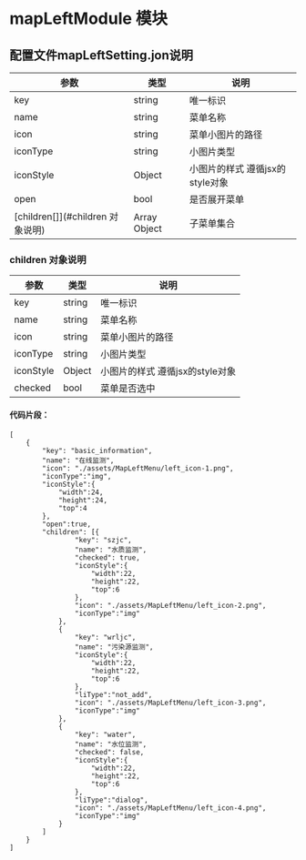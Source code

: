 mapLeftModule 模块 
===

配置文件mapLeftSetting.jon说明
---

| 参数 | 类型 | 说明 |
|---|---|---|
|key|string|唯一标识|
|name|string|菜单名称|
|icon|string|菜单小图片的路径|
|iconType|string|小图片类型|
|iconStyle|Object|小图片的样式 遵循jsx的style对象|
|open|bool|是否展开菜单|
|[children[]](#children 对象说明)|Array Object|子菜单集合|


### <span id="children">children</span> 对象说明 

| 参数 | 类型 | 说明 |
|---|---|---|
|key|string|唯一标识|
|name|string|菜单名称|
|icon|string|菜单小图片的路径|
|iconType|string|小图片类型|
|iconStyle|Object|小图片的样式 遵循jsx的style对象|
|checked|bool|菜单是否选中|


#### 代码片段：
```
[
    {
        "key": "basic_information",
        "name": "在线监测",
        "icon": "./assets/MapLeftMenu/left_icon-1.png",
        "iconType":"img",
        "iconStyle":{
            "width":24,
            "height":24,
            "top":4
        },
        "open":true,
        "children": [{
                "key": "szjc",
                "name": "水质监测",
                "checked": true,
                "iconStyle":{
                    "width":22,
                    "height":22,
                    "top":6
                },
                "icon": "./assets/MapLeftMenu/left_icon-2.png",
                "iconType":"img"
            },
            {
                "key": "wrljc",
                "name": "污染源监测",
                "iconStyle":{
                    "width":22,
                    "height":22,
                    "top":6
                },
                "liType":"not_add",
                "icon": "./assets/MapLeftMenu/left_icon-3.png",
                "iconType":"img"
            },
            {
                "key": "water",
                "name": "水位监测",
                "checked": false,
                "iconStyle":{
                    "width":22,
                    "height":22,
                    "top":6
                },
                "liType":"dialog",
                "icon": "./assets/MapLeftMenu/left_icon-4.png",
                "iconType":"img"
            }
        ]
    }  
]
```